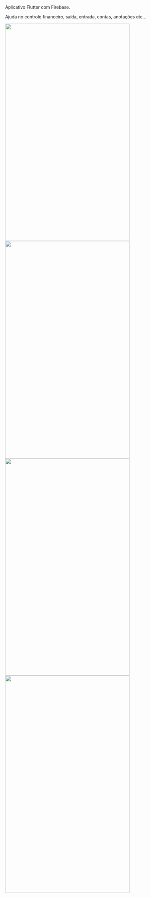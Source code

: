 Aplicativo Flutter com Firebase.

Ajuda no controle financeiro, saída, entrada, contas, anotações etc...

<div>
  <a href="url"><img src="https://user-images.githubusercontent.com/78436676/157441143-fde07737-07cb-47f5-b0d0-fa854d8dc792.png" align="center" height="700" width="400" ></a>
  <a href="url"><img src="https://user-images.githubusercontent.com/78436676/157441170-884bcbec-38d2-4f0b-8912-1374df3a2cdc.png" align="center" height="700" width="400" ></a>
  <a href="url"><img src="https://user-images.githubusercontent.com/78436676/157441176-7ea87811-5414-4028-adcb-5261ee83aa30.png" align="center" height="700" width="400" ></a>
  <a href="url"><img src="https://user-images.githubusercontent.com/78436676/157441178-bc18149c-ef72-4a85-8dd8-5954a20edc1f.png" align="center" height="700" width="400" ></a>
</div>


